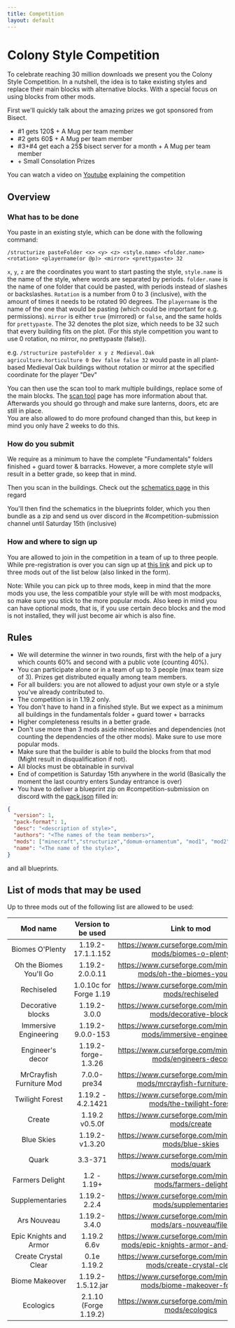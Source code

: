 ```yaml
---
title: Competition
layout: default
---
```


# Colony Style Competition

To celebrate reaching 30 million downloads we present you the Colony Style Competition.
In a nutshell, the idea is to take existing styles and replace their main blocks with alternative blocks.
With a special focus on using blocks from other mods.

First we'll quickly talk about the amazing prizes we got sponsored from Bisect.

- #1 gets 120$ + A Mug per team member
- #2 gets 60$ + A Mug per team member
- #3+#4 get each a 25$ bisect server for a month + A Mug per team member 
- \+ Small Consolation Prizes

You can watch a video on [Youtube](https://www.youtube.com/watch?v=7XomsuBsy9o) explaining the competition

## Overview

### What has to be done
You paste in an existing style, which can be done with the following command:

`/structurize pasteFolder <x> <y> <z> <style.name> <folder.name> <rotation> <playername(or @p)> <mirror> <prettypaste> 32`<br>

`x`, `y`, `z` are the coordinates you want to start pasting the style, `style.name` is the name of the style, where words are separated by periods. `folder.name` is the name of one folder that could be pasted, with periods instead of slashes or backslashes. `Rotation` is a number from 0 to 3 (inclusive), with the amount of times it needs to be rotated 90 degrees. The `playername` is the name of the one that would be pasting (which could be important for e.g. permissions). `mirror` is either `true` (mirrored) or `false`, and the same holds for `prettypaste`. The 32 denotes the plot size, which needs to be 32 such that every building fits on the plot. (For this style competition you want to use 0 rotation, no mirror, no prettypaste (false)).

e.g. `/structurize pasteFolder x y z Medieval.Oak agriculture.horticulture 0 Dev false false 32` would paste in all plant-based Medieval Oak buildings without rotation or mirror at the specified coordinate for the player "Dev"


You can then use the scan tool to mark multiple buildings, replace some of the main blocks. The [scan tool](../../source/items/scantool) page has more information about that.
Afterwards you should go through and make sure lanterns, doors, etc are still in place.<br>
You are also allowed to do more profound changed than this, but keep in mind you only have 2 weeks to do this.

### How do you submit
We require as a minimum to have the complete "Fundamentals" folders finished + guard tower & barracks.
However, a more complete style will result in a better grade, so keep that in mind.

Then you scan in the buildings. Check out the [schematics page](../../source/tutorials/schematics) in this regard

You'll then find the schematics in the blueprints folder, which you then bundle as a zip and send us over discord in the #competition-submission channel until Saturday 15th (inclusive)

### How and where to sign up
You are allowed to join in the competition in a team of up to three people.
While pre-registration is over you can sign up at [this link](https://forms.gle/791VVJDyAFGdAccp8) and pick up to three mods out of the list below (also linked in the form).

Note: While you can pick up to three mods, keep in mind that the more mods you use, the less compatible your style will be with most modpacks, so make sure you stick to the more popular mods.
Also keep in mind you can have optional mods, that is, if you use certain deco blocks and the mod is not installed, they will just become air which is also fine.

## Rules
- We will determine the winner in two rounds, first with the help of a jury which counts 60% and second with a public vote (counting 40%).
- You can participate alone or in a team of up to 3 people (max team size of 3). Prizes get distributed equally among team members.
- For all builders: you are not allowed to adjust your own style or a style you've already contributed to.
- The competition is in 1.19.2 only.
- You don't have to hand in a finished style. But we expect as a minimum all buildings in the fundamentals folder + guard tower + barracks
- Higher completeness results in a better grade.
- Don't use more than 3 mods aside minecolonies and dependencies (not counting the dependencies of the other mods). Make sure to use more popular mods.
- Make sure that the builder is able to build the blocks from that mod (Might result in disqualification if not).
- All blocks must be obtainable in survival
- End of competition is Saturday 15th anywhere in the world (Basically the moment the last country enters Sunday entrance is over)
- You have to deliver a blueprint zip on #competition-submission on discord with the [pack.json](../../source/tutorials/schematics#style-packs) filled in:

```json
{
  "version": 1,
  "pack-format": 1,
  "desc": "<description of style>",
  "authors": "<The names of the team members>",
  "mods": ["minecraft","structurize","domum-ornamentum", "mod1", "mod2", "mod3"],
  "name": "<The name of the style>",
}
```

and all blueprints.

## List of mods that may be used
Up to three mods out of the following list are allowed to be used:

| Mod name | Version to be used | Link to mod |
| :------: | :----------------: | :---------: |
| Biomes O'Plenty   | 1.19.2-17.1.1.152  | <https://www.curseforge.com/minecraft/mc-mods/biomes-o-plenty> |
| Oh the Biomes You'll Go | 1.19.2-2.0.0.11 | <https://www.curseforge.com/minecraft/mc-mods/oh-the-biomes-youll-go> |
| Rechiseled  | 1.0.10c for Forge 1.19   | <https://www.curseforge.com/minecraft/mc-mods/rechiseled> |
| Decorative blocks | 1.19.2-3.0.0 | <https://www.curseforge.com/minecraft/mc-mods/decorative-blocks> |
| Immersive Engineering   | 1.19.2-9.0.0-153   | <https://www.curseforge.com/minecraft/mc-mods/immersive-engineering> |
| Engineer's decor  | 1.19.2-forge-1.3.26   | <https://www.curseforge.com/minecraft/mc-mods/engineers-decor> |
| MrCrayfish Furniture Mod   | 7.0.0-pre34  | <https://www.curseforge.com/minecraft/mc-mods/mrcrayfish-furniture-mod> |
| Twilight Forest   | 1.19.2 - 4.2.1421  | <https://www.curseforge.com/minecraft/mc-mods/the-twilight-forest> |
| Create   | 1.19.2 v0.5.0f     | <https://www.curseforge.com/minecraft/mc-mods/create> |
| Blue Skies  | 1.19.2-v1.3.20  | <https://www.curseforge.com/minecraft/mc-mods/blue-skies> |
| Quark    | 3.3-371            | <https://www.curseforge.com/minecraft/mc-mods/quark> |
| Farmers Delight   | 1.2 - 1.19+  | <https://www.curseforge.com/minecraft/mc-mods/farmers-delight> |
| Supplementaries   | 1.19.2-2.2.4 | <https://www.curseforge.com/minecraft/mc-mods/supplementaries> |
| Ars Nouveau | 1.19.2-3.4.0    | <https://www.curseforge.com/minecraft/mc-mods/ars-nouveau/files> |
| Epic Knights and Armor  | 1.19.2 6.6v  | <https://www.curseforge.com/minecraft/mc-mods/epic-knights-armor-and-weapons> |
| Create Crystal Clear | 0.1e 1.19.2  | <https://www.curseforge.com/minecraft/mc-mods/create-crystal-clear> |
| Biome Makeover | 1.19.2-1.5.12.jar  | <https://www.curseforge.com/minecraft/mc-mods/biome-makeover-forge> |
| Ecologics   | 2.1.10 (Forge 1.19.2) | <https://www.curseforge.com/minecraft/mc-mods/ecologics> |
